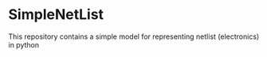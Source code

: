 # SimpleNetList
This repository contains a simple model for representing netlist (electronics) in python
